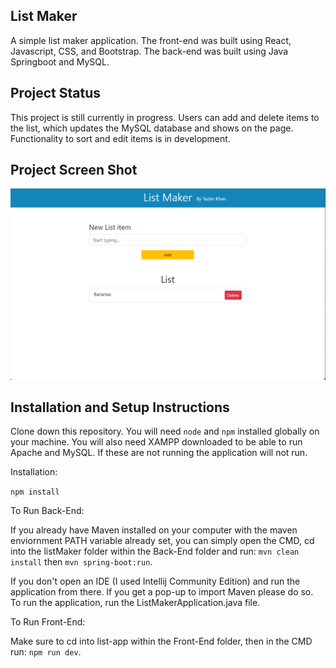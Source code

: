 ## List Maker

A simple list maker application. The front-end was built using React, Javascript, CSS, and Bootstrap. The back-end was built using Java Springboot and MySQL.

## Project Status

This project is still currently in progress. Users can add and delete items to the list, which updates the MySQL database and shows on the page. Functionality to sort and edit items is in development.

## Project Screen Shot

![Alt text](image.png)

## Installation and Setup Instructions

Clone down this repository. You will need `node` and `npm` installed globally on your machine. You will also need XAMPP downloaded to be able to run Apache and MySQL. If these are not running the application will not run.

Installation:

`npm install`

To Run Back-End:

If you already have Maven installed on your computer with the maven enviornment PATH variable already set, you can simply open the CMD, cd into the listMaker folder within the Back-End folder and run: `mvn clean install` then `mvn spring-boot:run`.

If you don't open an IDE (I used Intellij Community Edition) and run the application from there. If you get a pop-up to import Maven please do so. To run the application, run the ListMakerApplication.java file.

To Run Front-End:

Make sure to cd into list-app within the Front-End folder, then in the CMD run: `npm run dev`.

